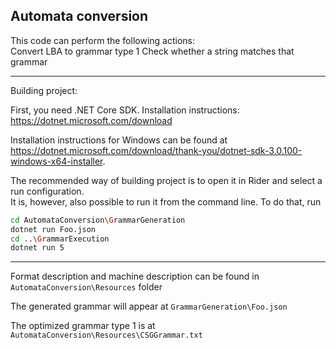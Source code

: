 Automata conversion
---
This code can perform the following actions:  
Convert LBA to grammar type 1 
Check whether a string matches that grammar

---
Building project:

First, you need .NET Core SDK.
Installation instructions: https://dotnet.microsoft.com/download

Installation instructions for Windows can be found at https://dotnet.microsoft.com/download/thank-you/dotnet-sdk-3.0.100-windows-x64-installer.  

The recommended way of building project is to open it in Rider and select a run configuration.  
It is, however, also possible to run it from the command line. To do that, run
```bash
cd AutomataConversion\GrammarGeneration
dotnet run Foo.json
cd ..\GrammarExecution
dotnet run 5
```
---
Format description and machine description can be found in `AutomataConversion\Resources` folder

The generated grammar will appear at `GrammarGeneration\Foo.json`

The optimized grammar type 1 is at `AutomataConversion\Resources\CSGGrammar.txt`